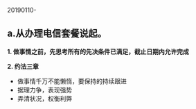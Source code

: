 20190110-
## a.从办理电信套餐说起。
__1. 做事情之前，先思考所有的先决条件已满足，截止日期内允许完成__

__2. 约法三章__
   * 做事情千万不能懒惰，要保持的持续跟进
   * 据理力争，表现强势
   * 弄清状况，权衡利弊
